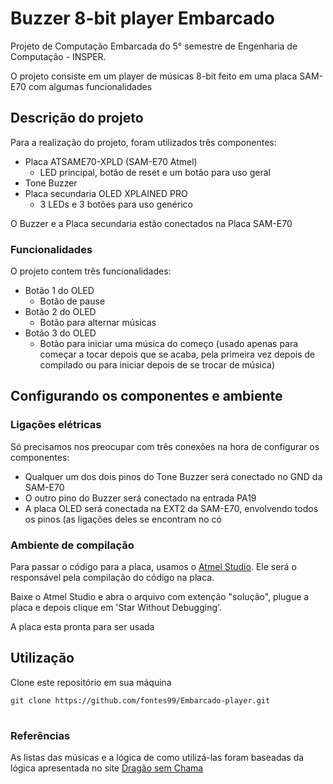 # Buzzer 8-bit player Embarcado
Projeto de Computação Embarcada do 5° semestre de Engenharia de Computação - INSPER.

 O projeto consiste em um player de músicas 8-bit feito em uma placa SAM-E70 com algumas funcionalidades

## Descrição do projeto

Para a realização do projeto, foram utilizados três componentes:

 - Placa ATSAME70-XPLD (SAM-E70 Atmel)
	 - LED principal, botão de reset e um botão para uso geral
 - Tone Buzzer
 - Placa secundaria OLED XPLAINED PRO
	 - 3 LEDs e 3 botões para uso genérico

O Buzzer e a Placa secundaria estão conectados na Placa SAM-E70

### Funcionalidades

O projeto contem três funcionalidades:

 - Botão 1 do OLED
	 - Botão de pause
- Botão 2 do OLED
	 - Botão para alternar músicas
- Botão 3 do OLED
	 - Botão para iniciar uma música do começo (usado apenas para começar a tocar depois que se acaba, pela primeira vez depois de compilado ou para iniciar depois de se trocar de música)



## Configurando os componentes e ambiente

### Ligações elétricas
Só precisamos nos preocupar com três conexões na hora de configurar os componentes:

 - Qualquer um dos dois pinos do Tone Buzzer será conectado no GND da SAM-E70 
 - O outro pino do Buzzer será conectado na entrada PA19 
 - A placa OLED será conectada na EXT2 da SAM-E70, envolvendo todos os pinos (as ligações deles se encontram no có

### Ambiente de compilação
Para passar o código para a placa, usamos o [Atmel Studio](https://www.microchip.com/mplab/avr-support/atmel-studio-7). Ele será o responsável pela compilação do código na placa.

Baixe o Atmel Studio e abra o arquivo com extenção "solução", plugue a placa e depois clique em 'Star Without Debugging'. 

A placa esta pronta para ser usada


## Utilização 

Clone este repositório em sua máquina
	
	git clone https://github.com/fontes99/Embarcado-player.git



#
### Referências
As listas das músicas e a lógica de como utilizá-las foram baseadas da lógica apresentada no site [Dragão sem Chama](https://dragaosemchama.com/en/2019/02/songs-for-arduino/)


<!--stackedit_data:
eyJoaXN0b3J5IjpbOTIxMTAyMDEwLDE0OTA5MDQ5NDgsMTkxMD
Q0OTMyMCwzMzE0OTk4MTEsLTExNzkxMDA5MzMsLTI5MjQyOTk5
MywxMjIyNjc3OTYzLDE4MDQ2NzIxMTEsMTc5MjIxMDQ4MF19
-->